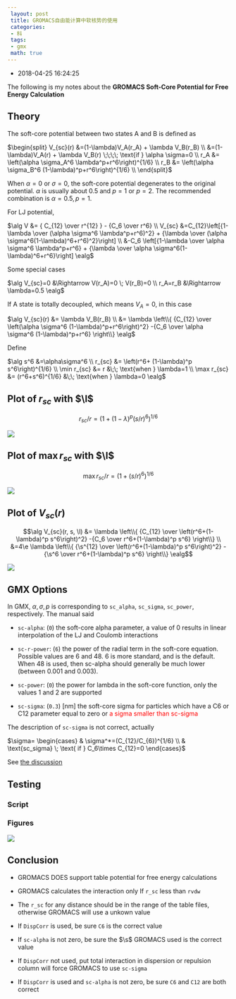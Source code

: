 ```yaml
---
 layout: post
 title: GROMACS自由能计算中软核势的使用
 categories:
 - 科
 tags:
 - gmx
 math: true
---
```


- 2018-04-25 16:24:25

The following is my notes about the __GROMACS Soft-Core Potential for Free Energy Calculation__

## Theory

The soft-core potential between two states A and B is defined as

$\begin{split}
V_{sc}(r) &=(1-\lambda)V_A(r_A) + \lambda V_B(r_B) \\
          &=(1-\lambda)V_A(r) + \lambda V_B(r) \;\;\;\; \text{if } \alpha \sigma=0 \\
r_A &= \left(\alpha \sigma_A^6 \lambda^p+r^6\right)^{1/6} \\
r_B &= \left(\alpha \sigma_B^6 (1-\lambda)^p+r^6\right)^{1/6} \\
\end{split}$

When $\alpha=0$ or $\sigma=0$, the soft-core potential degenerates to the original potential.
$\alpha$ is usually about 0.5 and $p=1$ or $p=2$.
The recommended combination is $\alpha=0.5, p=1$.

For LJ potential,

$\alg
V &= { C_{12} \over r^{12} } - {C_6 \over r^6} \\
V_{sc} &=C_{12}\left[{1-\lambda \over (\alpha \sigma^6 \lambda^p+r^6)^2} + {\lambda \over (\alpha \sigma^6(1-\lambda)^6+r^6)^2}\right] \\
      &-C_6 \left[{1-\lambda \over \alpha \sigma^6 \lambda^p+r^6} + {\lambda \over \alpha \sigma^6(1-\lambda)^6+r^6}\right]
\ealg$

Some special cases

$\alg
V_{sc}=0 &\Rightarrow V(r_A)=0 \; V(r_B)=0 \\
r_A=r_B &\Rightarrow \lambda=0.5
\ealg$

If A state is totally decoupled, which means $V_A=0$, in this case

$\alg
V_{sc}(r) &= \lambda V_B(r_B) \\
          &= \lambda \left\\{ {C_{12} \over \left(\alpha \sigma^6 (1-\lambda)^p+r^6\right)^2} -{C_6 \over \alpha \sigma^6 (1-\lambda)^p+r^6} \right\\}
\ealg$

Define

$\alg
s^6 &=\alpha\sigma^6 \\
r_{sc} &= \left(r^6+ (1-\lambda)^p s^6\right)^{1/6} \\
\min r_{sc} &= r &\;\; \text{when } \lambda=1 \\
\max r_{sc} &= (r^6+s^6)^{1/6} &\;\; \text{when } \lambda=0
\ealg$

## Plot of $r_{sc}$ with $\l$

$$r_{sc}/r = \left(1+(1-\lambda)^p (s/r)^6\right)^{1/6}$$

![](https://jerkwin.github.io/pic/2016/gmxsc_1.png)

## Plot of $\max r_{sc}$ with $\l$

$$\max r_{sc}/r = (1+(s/r)^6)^{1/6}$$

![](https://jerkwin.github.io/pic/2016/gmxsc_2.png)

## Plot of $V_{sc}(r)$

$$\alg
V_{sc}(r, s, \l) &= \lambda \left\\{ {C_{12} \over \left(r^6+(1-\lambda)^p s^6\right)^2} -{C_6 \over r^6+(1-\lambda)^p s^6} \right\\} \\
	&=4\e \lambda \left\\{ {\s^{12} \over \left(r^6+(1-\lambda)^p s^6\right)^2} -{\s^6 \over r^6+(1-\lambda)^p s^6} \right\\}
\ealg$$

![](https://jerkwin.github.io/pic/2016/gmxsc_3.png)

## GMX Options

In GMX, $\alpha, \sigma, p$ is corresponding to `sc_alpha`, `sc_sigma`, `sc_power`, respectively.
The manual said

* `sc-alpha`: (`0`)
    the soft-core alpha parameter, a value of 0 results in linear interpolation of the LJ and Coulomb interactions

* `sc-r-power`: (`6`)
    the power of the radial term in the soft-core equation. Possible values are 6 and 48. 6 is more standard, and is the default. When 48 is used, then sc-alpha should generally be much lower (between 0.001 and 0.003).

* `sc-power`: (`0`)
    the power for lambda in the soft-core function, only the values 1 and 2 are supported

* `sc-sigma`: (`0.3`) [nm]
    the soft-core sigma for particles which have a C6 or C12 parameter equal to zero or <font color="#FF0000">a sigma smaller than sc-sigma</font>

The description of `sc-sigma` is not correct, actually

$\sigma= \begin{cases}
& \sigma^*=(C_{12}/C_{6})^{1/6} \\
& \text{sc_sigma} \; \text{ if } C_6\times C_{12}=0
\end{cases}$

See [the discussion](https://mailman-1.sys.kth.se/pipermail/gromacs.org_gmx-users/2003-October/007295.html)

## Testing

### Script

### Figures

![](https://jerkwin.github.io/pic/2016/gmxsc_4.png)

## Conclusion

- GROMACS DOES support table potential for free energy calculations

- GROMACS calculates the interaction only If `r_sc` less than `rvdw`

- The `r_sc` for any distance should be in the range of the table files, otherwise GROMACS will use a unkown value

- If `DispCorr` is used, be sure `C6` is the correct value

- If `sc-alpha` is not zero, be sure the $\s$ GROMACS used is the correct value

- If `DispCorr` not used, put total interaction in dispersion or repulsion column will force GROMACS to use `sc-sigma`

- If `DispCorr` is used and `sc-alpha` is not zero, be sure `C6` and `C12` are both correct
